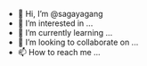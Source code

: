 - 👋 Hi, I’m @sagayagang
- 👀 I’m interested in ...
- 🌱 I’m currently learning ...
- 💞️ I’m looking to collaborate on ...
- 📫 How to reach me ...

<!---
sagayagang/sagayagang is a ✨ special ✨ repository because its `README.md` (this file) appears on your GitHub profile.
You can click the Preview link to take a look at your changes.
--->
